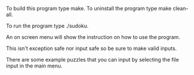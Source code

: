 To build this program type make.
To uninstall the program type make clean-all.

To run the program type ./sudoku.

An on screen menu will show the instruction on how to use the program.

This isn't exception safe nor input safe so be sure to make valid inputs.

There are some example puzzles that you can input by selecting the file input in the main menu.

